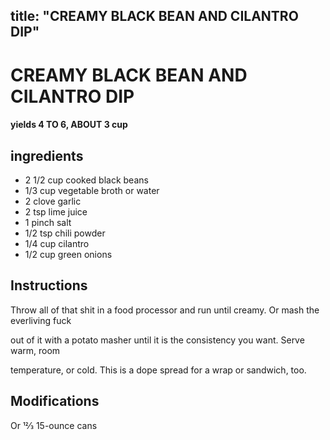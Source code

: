 

title: "CREAMY BLACK BEAN AND CILANTRO DIP"
---
# CREAMY BLACK BEAN AND CILANTRO DIP



#### yields  4 TO 6, ABOUT 3 cup


## ingredients
* 2 1/2 cup cooked black beans 
* 1/3 cup vegetable broth or water 
* 2 clove garlic 
* 2 tsp lime juice 
* 1 pinch salt 
* 1/2 tsp chili powder 
* 1/4 cup cilantro 
* 1/2 cup green onions 



## Instructions
Throw all of that shit in a food processor and run until creamy. Or mash the everliving fuck

out of it with a potato masher until it is the consistency you want. Serve warm, room

temperature, or cold. This is a dope spread for a wrap or sandwich, too.



## Modifications
Or 12⁄3 15-ounce cans




